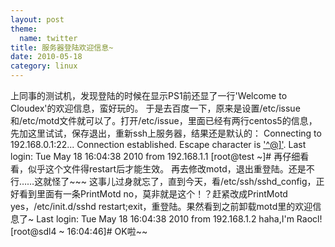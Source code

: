 ```yaml
---
layout: post
theme:
  name: twitter
title: 服务器登陆欢迎信息~
date: 2010-05-18
category: linux
---
```


上同事的测试机，发现登陆的时候在显示PS1前还显了一行'Welcome to Cloudex'的欢迎信息，蛮好玩的。
于是去百度一下，原来是设置/etc/issue和/etc/motd文件就可以了。打开/etc/issue，里面已经有两行centos5的信息，先加这里试试，保存退出，重新ssh上服务器，结果还是默认的：
    Connecting to 192.168.0.1:22...
    Connection established.
    Escape character is <a href="mailto:'^@]'">'^@]'</a>.
    Last login: Tue May 18 16:04:38 2010 from 192.168.1.1
    [root@test ~]#
再仔细看看，似乎这个文件得restart后才能生效。
再去修改motd，退出重登陆。还是不行……这就怪了~~~
这事儿过身就忘了，直到今天，看/etc/ssh/sshd_config，正好看到里面有一条PrintMotd no，莫非就是这个！？赶紧改成PrintMotd yes，/etc/init.d/sshd restart;exit，重登陆。果然看到之前卸载motd里的欢迎信息了~
    Last login: Tue May 18 16:04:38 2010 from 192.168.1.2
    haha,I'm Raocl!
    [root@sdl4 ~ 16:04:46]#
OK啦~~

